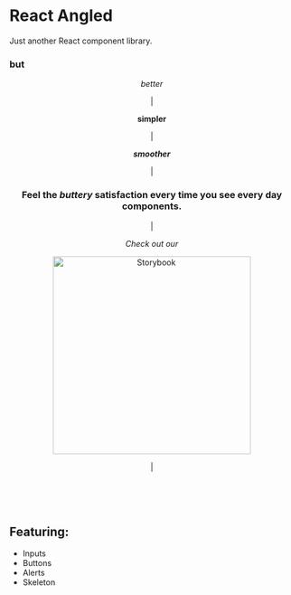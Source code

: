 <h1>React Angled</h1>

Just another React component library.

<h3><b>but</b></h3>

<p align="center"><i>better</i></p>
<p align="center" >|</p>
<p align="center"><b>simpler</b></p>
<p align="center" >|</p>
<p align="center"><i><b>smoother</b></i></p>
<p align="center" >|</p>
<h3 align="center"><b>Feel the <i>buttery</i> satisfaction every time you see every day components.</b></h3>

<p align="center" >|</p>
<p align="center" >
  <i>Check out our</i>
</p>
<p align="center">
  <a href="https://master--5f7c6a1e988db70022b54aa1.chromatic.com">
    <img src="https://user-images.githubusercontent.com/321738/63501763-88dbf600-c4cc-11e9-96cd-94adadc2fd72.png" width="350" alt="Storybook">
  </a>
</p>
<p align="center" >|</p>
 
<br/>
<br/>
<br/>

<h2>Featuring:</h2>

- Inputs
- Buttons
- Alerts
- Skeleton
